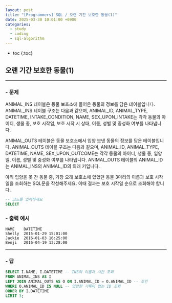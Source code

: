 ```yaml
---
layout: post
title: "[Programmers] SQL / 오랜 기간 보호한 동물(1)"
date: 2025-03-30 10:01:00 +0900
categories: 
  - study
  - coding
  - sql-algorithm
---
```


* toc
{:toc}

## 오랜 기간 보호한 동물(1)

---

### - 문제

ANIMAL_INS 테이블은 동물 보호소에 들어온 동물의 정보를 담은 테이블입니다. ANIMAL_INS 테이블 구조는 다음과 같으며, ANIMAL_ID, ANIMAL_TYPE, DATETIME, INTAKE_CONDITION, NAME, SEX_UPON_INTAKE는 각각 동물의 아이디, 생물 종, 보호 시작일, 보호 시작 시 상태, 이름, 성별 및 중성화 여부를 나타냅니다.

ANIMAL_OUTS 테이블은 동물 보호소에서 입양 보낸 동물의 정보를 담은 테이블입니다. ANIMAL_OUTS 테이블 구조는 다음과 같으며, ANIMAL_ID, ANIMAL_TYPE, DATETIME, NAME, SEX_UPON_OUTCOME는 각각 동물의 아이디, 생물 종, 입양일, 이름, 성별 및 중성화 여부를 나타냅니다. ANIMAL_OUTS 테이블의 ANIMAL_ID는 ANIMAL_INS의 ANIMAL_ID의 외래 키입니다.

아직 입양을 못 간 동물 중, 가장 오래 보호소에 있었던 동물 3마리의 이름과 보호 시작일을 조회하는 SQL문을 작성해주세요. 이때 결과는 보호 시작일 순으로 조회해야 합니다.

```sql
-- 코드를 입력하세요
SELECT
```

### - 출력 예시

```
NAME	DATETIME
Shelly	2015-01-29 15:01:00
Jackie	2016-01-03 16:25:00
Benji	2016-04-19 13:28:00
```

<!-- >  -->

---

### - 답

```sql
SELECT I.NAME, I.DATETIME -- INS의 이름과 시간 조회
FROM ANIMAL_INS AS I
LEFT JOIN ANIMAL_OUTS AS O ON I.ANIMAL_ID = O.ANIMAL_ID -- 조인
WHERE O.ANIMAL_ID IS NULL -- 입양한 기록이 없는 ID 조회
ORDER BY I.DATETIME
LIMIT 3;
```

<!--  -->
